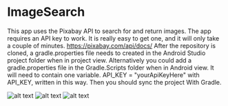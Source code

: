 # ImageSearch
This app uses the Pixabay API to search for and return images. 
The app requires an API key to work. It is really easy to get one, and it will only take a couple of minutes. 
https://pixabay.com/api/docs/ 
After the repository is cloned, a gradle.properties file needs to created in the Android Studio project folder when 
in project view. Alternatively you could add a gradle.properties file in the Gradle.Scripts folder when in Android view.
It will need to contain one variable. API_KEY = "yourApiKeyHere" with API_KEY, written in this way. Then you should sync 
the project With Gradle. 


![alt text](https://thumbs.gfycat.com/DeliciousVacantIberianbarbel-size_restricted.gif)
![alt text](https://thumbs.gfycat.com/FixedDentalJaguar-size_restricted.gif)
![alt text](https://thumbs.gfycat.com/WickedHarshHalibut-size_restricted.gif) 
